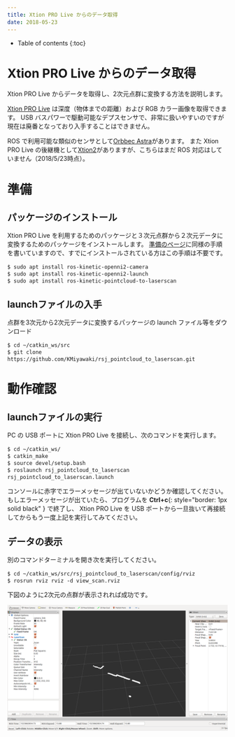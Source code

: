 ```yaml
---
title: Xtion PRO Live からのデータ取得
date: 2018-05-23
---
```


- Table of contents
{:toc}

# Xtion PRO Live からのデータ取得

Xtion PRO Live からデータを取得し、2次元点群に変換する方法を説明します。

[Xtion PRO Live](https://www.asus.com/jp/3D-Sensor/Xtion_PRO_LIVE/) は深度（物体までの距離）および RGB カラー画像を取得できます。
USB バスパワーで駆動可能なデプスセンサで、非常に扱いやすいのですが現在は廃番となっており入手することはできません。

ROS で利用可能な類似のセンサとして[Orbbec Astra](https://orbbec3d.com/product-astra/)があります。
また Xtion PRO Live の後継機として[Xtion2](https://www.asus.com/jp/3D-Sensor/Xtion-2/)がありますが、こちらはまだ ROS 対応はしていません（2018/5/23時点）。

# 準備

## パッケージのインストール

Xtion PRO Live を利用するためのパッケージと３次元点群から２次元データに変換するためのパッケージをインストールします。
[準備のページ](linux_and_ros_install.html)に同様の手順を書いていますので、すでにインストールされている方はこの手順は不要です。

```shell
$ sudo apt install ros-kinetic-openni2-camera
$ sudo apt install ros-kinetic-openni2-launch
$ sudo apt install ros-kinetic-pointcloud-to-laserscan 
```

## launchファイルの入手

点群を3次元から2次元データに変換するパッケージの launch ファイル等をダウンロード

```shell
$ cd ~/catkin_ws/src
$ git clone https://github.com/KMiyawaki/rsj_pointcloud_to_laserscan.git
```

# 動作確認

## launchファイルの実行
PC の USB ポートに Xtion PRO Live を接続し、次のコマンドを実行します。

```shell
$ cd ~/catkin_ws/
$ catkin_make
$ source devel/setup.bash
$ roslaunch rsj_pointcloud_to_laserscan rsj_pointcloud_to_laserscan.launch
```

コンソールに赤字でエラーメッセージが出ていないかどうか確認してください。
もしエラーメッセージが出ていたら、プログラムを __Ctrl+c__{: style="border: 1px solid black" } で終了し、 Xtion PRO Live を USB ポートから一旦抜いて再接続してからもう一度上記を実行してみてください。

## データの表示

別のコマンドターミナルを開き次を実行してください。

```shell
$ cd ~/catkin_ws/src/rsj_pointcloud_to_laserscan/config/rviz
$ rosrun rviz rviz -d view_scan.rviz
```

下図のように2次元の点群が表示されれば成功です。

![XtionScan](images/xtion_view_scan.png)
